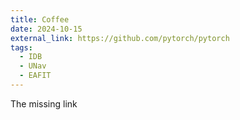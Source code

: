 ```yaml
---
title: Coffee
date: 2024-10-15
external_link: https://github.com/pytorch/pytorch
tags:
  - IDB
  - UNav
  - EAFIT
---
```


The missing link
<!--more-->
